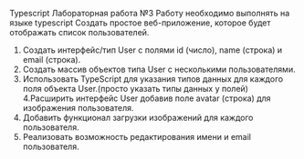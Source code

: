 Typescript
Лабораторная работа №3
Работу необходимо выполнять на языке typescript
Создать простое веб-приложение, которое будет отображать список пользователей.
1. Создать интерфейс/тип User с полями id (число), name (строка) и email (строка).
2. Создать массив объектов типа User с несколькими пользователями.
3. Использовать TypeScript для указания типов данных для каждого поля объекта User.(просто указать типы данных у полей)
4.Расширить интерфейс User добавив поле avatar (строка) для изображения пользователя.
5. Добавить функционал загрузки изображений для каждого пользователя.
6. Реализовать возможность редактирования имени и email пользователя.